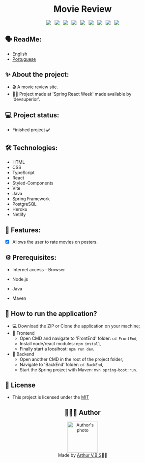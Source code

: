 <h1 align="center">Movie Review</h1>

<div align="center">
  <img src="https://img.shields.io/badge/License-MIT-000?style=social&logo=json&logoColor=469BD2">
  &nbsp;
  <img src="https://img.shields.io/badge/GitHub-000?style=social&logo=github&logoColor=469BD2">
  &nbsp;
  <img src="https://img.shields.io/badge/HTML-000?style=social&logo=html5&logoColor=469BD2">
  &nbsp;
  <img src="https://img.shields.io/badge/CSS-000?style=social&logo=css3&logoColor=469BD2">
  &nbsp;
  <img src="https://img.shields.io/badge/TypeScript-000?style=social&logo=typescript&logoColor=469BD2">
  &nbsp;
  <img src="https://img.shields.io/badge/React-000?style=social&logo=react&logoColor=469BD2">
  &nbsp;
  <img src="https://img.shields.io/badge/Java-000?style=social&logo=openjdk&logoColor=469BD2">
  &nbsp;
  <img src="https://img.shields.io/badge/Spring-000?style=social&logo=spring&logoColor=469BD2">
  &nbsp;
  <img src="https://img.shields.io/badge/PostgreSQL-000?style=social&logo=postgresql&logoColor=469BD2">
</div>

## 🗣️ ReadMe:

- English
- [Portuguese](https://github.com/ArthurVBS/MovieReview/blob/main/README-pt.md)

## ✨ About the project:

- 🎬 A movie review site.
- ✌🏽 Project made at 'Spring React Week' made available by 'devsuperior'.

## 💻 Project status:

- Finished project ✔️

## 🛠 Technologies:

- HTML
- CSS
- TypeScript
- React
- Styled-Components
- Vite
- Java
- Spring Framework
- PostgreSQL
- Heroku
- Netlify

## 📝 Features:

- [X] Allows the user to rate movies on posters.

## ⚙️ Prerequisites:

- Internet access - Browser

- Node.js

- Java

- Maven

## 🚀 How to run the application?

- 💻 Download the ZIP or Clone the application on your machine;
- 🎨 Frontend
  - Open CMD and navigate to 'FrontEnd' folder: `cd FrontEnd`,
  - Install node/react modules: `npm install`,
  - Finally start a localhost: `npm run dev`.
- 🎲 Backend
  - Open another CMD in the root of the project folder,
  - Navigate to 'BackEnd' folder: `cd BackEnd`,
  - Start the Spring project with Maven: `mvn spring-boot:run`.  

## 📝 License

- This project is licensed under the [MIT](https://github.com/ArthurVBS/MovieReview/blob/main/LICENSE)

<h2 align="center">👨🏽‍💻 Author</h2>
<div align="center">
  <img width="100px;" src="https://avatars.githubusercontent.com/u/84406367?v=4" alt="Author's photo"/>
  <br><span>Made by <a href="https://github.com/ArthurVBS" target="_blank" rel="external">Arthur V.B.S</a>✌🏽</span>
</div>
